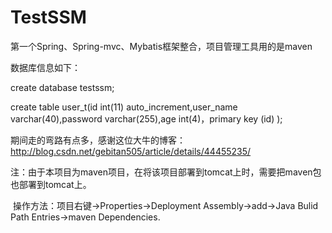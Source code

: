 # TestSSM
第一个Spring、Spring-mvc、Mybatis框架整合，项目管理工具用的是maven

数据库信息如下：

create database testssm;

create table user_t(id int(11)  auto_increment,user_name varchar(40),password varchar(255),age int(4)，primary key (id) );



期间走的弯路有点多，感谢这位大牛的博客：http://blog.csdn.net/gebitan505/article/details/44455235/

注：由于本项目为maven项目，在将该项目部署到tomcat上时，需要把maven包也部署到tomcat上。
  
  操作方法：项目右键->Properties->Deployment Assembly->add->Java Bulid Path Entries->maven Dependencies.
